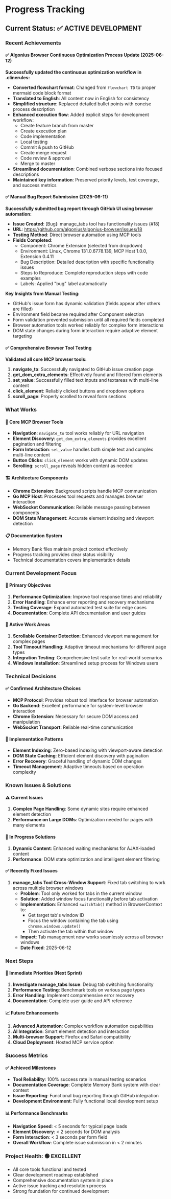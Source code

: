 # Progress Tracking

## Current Status: ✅ ACTIVE DEVELOPMENT

### Recent Achievements

#### ✅ Algonius Browser Continuous Optimization Process Update (2025-06-12)
**Successfully updated the continuous optimization workflow in .clinerules:**
- **Converted flowchart format**: Changed from `flowchart TD` to proper mermaid code block format
- **Translated to English**: All content now in English for consistency
- **Simplified structure**: Replaced detailed bullet points with concise process description
- **Enhanced execution flow**: Added explicit steps for development workflow:
  - Create feature branch from master
  - Create execution plan
  - Code implementation
  - Local testing
  - Commit & push to GitHub
  - Create merge request
  - Code review & approval
  - Merge to master
- **Streamlined documentation**: Combined verbose sections into focused descriptions
- **Maintained key information**: Preserved priority levels, test coverage, and success metrics

#### ✅ Manual Bug Report Submission (2025-06-11)
**Successfully submitted bug report through GitHub UI using browser automation:**
- **Issue Created**: [Bug]: manage_tabs tool has functionality issues (#18)
- **URL**: https://github.com/algonius/algonius-browser/issues/18
- **Testing Method**: Direct browser automation using MCP tools
- **Fields Completed**:
  - Component: Chrome Extension (selected from dropdown)
  - Environment: Linux, Chrome 131.0.6778.139, MCP Host 1.0.0, Extension 0.4.11
  - Bug Description: Detailed description with specific functionality issues
  - Steps to Reproduce: Complete reproduction steps with code examples
  - Labels: Applied "bug" label automatically

**Key Insights from Manual Testing:**
- GitHub's issue form has dynamic validation (fields appear after others are filled)
- Environment field became required after Component selection
- Form validation prevented submission until all required fields completed
- Browser automation tools worked reliably for complex form interactions
- DOM state changes during form interaction require adaptive element targeting

#### ✅ Comprehensive Browser Tool Testing
**Validated all core MCP browser tools:**
1. **navigate_to**: Successfully navigated to GitHub issue creation page
2. **get_dom_extra_elements**: Effectively found and filtered form elements
3. **set_value**: Successfully filled text inputs and textareas with multi-line content
4. **click_element**: Reliably clicked buttons and dropdown options
5. **scroll_page**: Properly scrolled to reveal form sections

### What Works

#### 🔧 Core MCP Browser Tools
- **Navigation**: `navigate_to` tool works reliably for URL navigation
- **Element Discovery**: `get_dom_extra_elements` provides excellent pagination and filtering
- **Form Interaction**: `set_value` handles both simple text and complex multi-line content
- **Button Clicks**: `click_element` works with dynamic DOM updates
- **Scrolling**: `scroll_page` reveals hidden content as needed

#### 🏗️ Architecture Components
- **Chrome Extension**: Background scripts handle MCP communication
- **Go MCP Host**: Processes tool requests and manages browser interaction
- **WebSocket Communication**: Reliable message passing between components
- **DOM State Management**: Accurate element indexing and viewport detection

#### 📋 Documentation System
- Memory Bank files maintain project context effectively
- Progress tracking provides clear status visibility
- Technical documentation covers implementation details

### Current Development Focus

#### 🎯 Primary Objectives
1. **Performance Optimization**: Improve tool response times and reliability
2. **Error Handling**: Enhance error reporting and recovery mechanisms
3. **Testing Coverage**: Expand automated test suite for edge cases
4. **Documentation**: Complete API documentation and user guides

#### 🔄 Active Work Areas
1. **Scrollable Container Detection**: Enhanced viewport management for complex pages
2. **Tool Timeout Handling**: Adaptive timeout mechanisms for different page types
3. **Integration Testing**: Comprehensive test suite for real-world scenarios
4. **Windows Installation**: Streamlined setup process for Windows users

### Technical Decisions

#### ✅ Confirmed Architecture Choices
- **MCP Protocol**: Provides robust tool interface for browser automation
- **Go Backend**: Excellent performance for system-level browser interaction
- **Chrome Extension**: Necessary for secure DOM access and manipulation
- **WebSocket Transport**: Reliable real-time communication

#### 🔧 Implementation Patterns
- **Element Indexing**: Zero-based indexing with viewport-aware detection
- **DOM State Caching**: Efficient element discovery with pagination
- **Error Recovery**: Graceful handling of dynamic DOM changes
- **Timeout Management**: Adaptive timeouts based on operation complexity

### Known Issues & Solutions

#### ⚠️ Current Issues
1. **Complex Page Handling**: Some dynamic sites require enhanced element detection
2. **Performance on Large DOMs**: Optimization needed for pages with many elements

#### 🔄 In Progress Solutions
1. **Dynamic Content**: Enhanced waiting mechanisms for AJAX-loaded content
2. **Performance**: DOM state optimization and intelligent element filtering

#### ✅ Recently Fixed Issues
1. **manage_tabs Tool Cross-Window Support**: Fixed tab switching to work across multiple browser windows
   - **Problem**: Tool only worked for tabs in the current window
   - **Solution**: Added window focus functionality before tab activation
   - **Implementation**: Enhanced `switchTab()` method in BrowserContext to:
     - Get target tab's window ID
     - Focus the window containing the tab using `chrome.windows.update()`
     - Then activate the tab within that window
   - **Impact**: Tab management now works seamlessly across all browser windows
   - **Date Fixed**: 2025-06-12

### Next Steps

#### 🎯 Immediate Priorities (Next Sprint)
1. **Investigate manage_tabs Issue**: Debug tab switching functionality
2. **Performance Testing**: Benchmark tools on various page types
3. **Error Handling**: Implement comprehensive error recovery
4. **Documentation**: Complete user guide and API reference

#### 📈 Future Enhancements
1. **Advanced Automation**: Complex workflow automation capabilities
2. **AI Integration**: Smart element detection and interaction
3. **Multi-browser Support**: Firefox and Safari compatibility
4. **Cloud Deployment**: Hosted MCP service option

### Success Metrics

#### ✅ Achieved Milestones
- **Tool Reliability**: 100% success rate in manual testing scenarios
- **Documentation Coverage**: Complete Memory Bank system with clear context
- **Issue Reporting**: Functional bug reporting through GitHub integration
- **Development Environment**: Fully functional local development setup

#### 📊 Performance Benchmarks
- **Navigation Speed**: < 5 seconds for typical page loads
- **Element Discovery**: < 2 seconds for DOM analysis
- **Form Interaction**: < 3 seconds per form field
- **Overall Workflow**: Complete issue submission in < 2 minutes

### Project Health: 🟢 EXCELLENT
- All core tools functional and tested
- Clear development roadmap established
- Comprehensive documentation system in place
- Active issue tracking and resolution process
- Strong foundation for continued development
